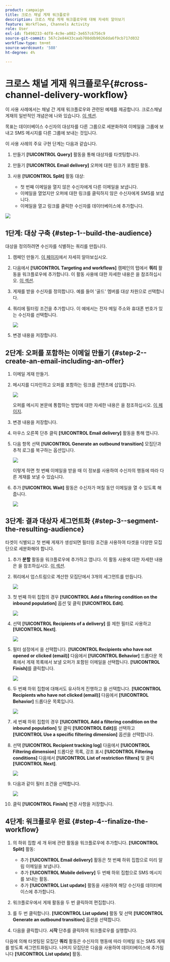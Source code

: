 ```yaml
---
product: campaign
title: 크로스 채널 게재 워크플로우
description: 크로스 채널 게재 워크플로우에 대해 자세히 알아보기
feature: Workflows, Channels Activity
role: User
exl-id: fb498233-4df8-4c9e-a082-3e657c6756c9
source-git-commit: 567c2e84433caab708ddb9026dda6f9cb717d032
workflow-type: tm+mt
source-wordcount: '588'
ht-degree: 4%

---
```


# 크로스 채널 게재 워크플로우{#cross-channel-delivery-workflow}

이 사용 사례에서는 채널 간 게재 워크플로우와 관련된 예제를 제공합니다. 크로스채널 게재의 일반적인 개념은에 나와 있습니다. [이 섹션](cross-channel-deliveries.md).

목표는 데이터베이스 수신자의 대상자를 다른 그룹으로 세분화하여 이메일을 그룹에 보내고 SMS 메시지를 다른 그룹에 보내는 것입니다.

이 사용 사례의 주요 구현 단계는 다음과 같습니다.

1. 만들기 **[!UICONTROL Query]** 활동을 통해 대상자를 타겟팅합니다.
1. 만들기 **[!UICONTROL Email delivery]** 오퍼에 대한 링크가 포함된 활동.
1. 사용 **[!UICONTROL Split]** 활동 대상:

   * 첫 번째 이메일을 열지 않은 수신자에게 다른 이메일을 보냅니다.
   * 이메일을 열었지만 오퍼에 대한 링크를 클릭하지 않은 수신자에게 SMS를 보냅니다.
   * 이메일을 열고 링크를 클릭한 수신자를 데이터베이스에 추가합니다.

![](assets/wkf_cross-channel_7.png)

## 1단계: 대상 구축 {#step-1--build-the-audience}

대상을 정의하려면 수신자를 식별하는 쿼리를 만듭니다.

1. 캠페인 만들기. [이 페이지](../campaigns/marketing-campaign-create.md)에서 자세히 알아보십시오.
1. 다음에서 **[!UICONTROL Targeting and workflows]** 캠페인의 탭에서 **쿼리** 활동을 워크플로우에 추가합니다. 이 활동 사용에 대한 자세한 내용은 을 참조하십시오. [이 섹션](query.md).
1. 게재를 받을 수신자를 정의합니다. 예를 들어 &#39;골드&#39; 멤버를 대상 차원으로 선택합니다.
1. 쿼리에 필터링 조건을 추가합니다. 이 예에서는 전자 메일 주소와 휴대폰 번호가 있는 수신자를 선택합니다.

   ![](assets/wkf_cross-channel_3.png)

1. 변경 내용을 저장합니다.

## 2단계: 오퍼를 포함하는 이메일 만들기 {#step-2--create-an-email-including-an-offer}

1. 이메일 게재 만들기.
1. 메시지를 디자인하고 오퍼를 포함하는 링크를 콘텐츠에 삽입합니다.

   ![](assets/wkf_cross-channel_1.png)

   오퍼를 메시지 본문에 통합하는 방법에 대한 자세한 내용은 을 참조하십시오. [이 페이지](../../v8/send/email.md).

1. 변경 내용을 저장합니다.
1. 마우스 오른쪽 단추 클릭 **[!UICONTROL Email delivery]** 활동을 통해 엽니다.
1. 다음 항목 선택 **[!UICONTROL Generate an outbound transition]** 모집단과 추적 로그를 복구하는 옵션입니다.

   ![](assets/wkf_cross-channel_2.png)

   이렇게 하면 첫 번째 이메일을 받을 때 이 정보를 사용하여 수신자의 행동에 따라 다른 게재를 보낼 수 있습니다.

1. 추가 **[!UICONTROL Wait]** 활동은 수신자가 며칠 동안 이메일을 열 수 있도록 해 줍니다.

   ![](assets/wkf_cross-channel_4.png)

## 3단계: 결과 대상자 세그먼트화 {#step-3--segment-the-resulting-audience}

타겟이 식별되고 첫 번째 게재가 생성되면 필터링 조건을 사용하여 타겟을 다양한 모집단으로 세분화해야 합니다.

1. 추가 **분할** 활동을 워크플로우에 추가하고 엽니다. 이 활동 사용에 대한 자세한 내용은 을 참조하십시오. [이 섹션](split.md).
1. 쿼리에서 업스트림으로 계산한 모집단에서 3개의 세그먼트를 만듭니다.

   ![](assets/wkf_cross-channel_6.png)

1. 첫 번째 하위 집합의 경우 **[!UICONTROL Add a filtering condition on the inbound population]** 옵션 및 클릭 **[!UICONTROL Edit]**.

   ![](assets/wkf_cross-channel_8.png)

1. 선택 **[!UICONTROL Recipients of a delivery]** 를 제한 필터로 사용하고 **[!UICONTROL Next]**.

   ![](assets/wkf_cross-channel_9.png)

1. 필터 설정에서 을 선택합니다. **[!UICONTROL Recipients who have not opened or clicked (email)]** 다음에서 **[!UICONTROL Behavior]** 드롭다운 목록에서 게재 목록에서 보낼 오퍼가 포함된 이메일을 선택합니다. **[!UICONTROL Finish]**&#x200B;를 클릭합니다.

   ![](assets/wkf_cross-channel_10.png)

1. 두 번째 하위 집합에 대해서도 유사하게 진행하고 을 선택합니다. **[!UICONTROL Recipients who have not clicked (email)]** 다음에서 **[!UICONTROL Behavior]** 드롭다운 목록입니다.

   ![](assets/wkf_cross-channel_11.png)

1. 세 번째 하위 집합의 경우 **[!UICONTROL Add a filtering condition on the inbound population]** 및 클릭 **[!UICONTROL Edit]**&#x200B;를 선택하고 **[!UICONTROL Use a specific filtering dimension]** 옵션을 선택합니다.
1. 선택 **[!UICONTROL Recipient tracking log]** 다음에서 **[!UICONTROL Filtering dimension]** 드롭다운 목록, 강조 표시 **[!UICONTROL Filtering conditions]** 다음에서 **[!UICONTROL List of restriction filters]** 및 클릭 **[!UICONTROL Next]**.

   ![](assets/wkf_cross-channel_12.png)

1. 다음과 같이 필터 조건을 선택합니다.

   ![](assets/wkf_cross-channel_13.png)

1. 클릭 **[!UICONTROL Finish]** 변경 사항을 저장합니다.

## 4단계: 워크플로우 완료 {#step-4--finalize-the-workflow}

1. 의 하위 집합 세 개 뒤에 관련 활동을 워크플로우에 추가합니다. **[!UICONTROL Split]** 활동:

   * 추가 **[!UICONTROL Email delivery]** 활동은 첫 번째 하위 집합으로 미리 알림 이메일을 보냅니다.
   * 추가 **[!UICONTROL Mobile delivery]** 두 번째 하위 집합으로 SMS 메시지를 보내는 활동.
   * 추가 **[!UICONTROL List update]** 활동을 사용하여 해당 수신자를 데이터베이스에 추가합니다.

1. 워크플로우에서 게재 활동을 두 번 클릭하여 편집합니다.
1. 를 두 번 클릭합니다. **[!UICONTROL List update]** 활동 및 선택 **[!UICONTROL Generate an outbound transition]** 옵션을 선택합니다.
1. 다음을 클릭합니다. **시작** 단추를 클릭하여 워크플로우를 실행합니다.

다음에 의해 타겟팅된 모집단 **쿼리** 활동은 수신자의 행동에 따라 이메일 또는 SMS 게재를 받도록 세그먼트화됩니다. 나머지 모집단은 다음을 사용하여 데이터베이스에 추가됩니다 **[!UICONTROL List update]** 활동.
